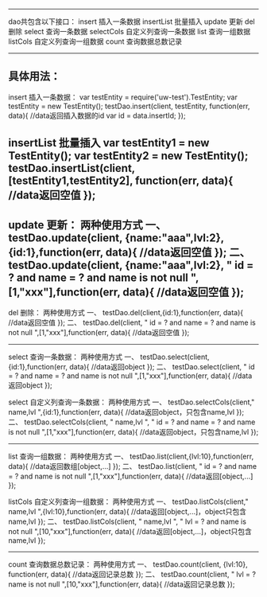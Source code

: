 ************************************************************************************
dao共包含以下接口：
insert  插入一条数据
insertList  批量插入
update  更新
del   删除
select  查询一条数据
selectCols  自定义列查询一条数据
list    查询一组数据
listCols 自定义列查询一组数据
count   查询数据总数记录
************************************************************************************
具体用法：
------------------------------------------------
insert   插入一条数据：
var testEntity = require('uw-test').TestEntity;
var testEntity = new TestEntity();
testDao.insert(client, testEntity, function(err, data){
    //data返回插入数据的id
    var id = data.insertId;
});

insertList  批量插入
var testEntity1 = new TestEntity();
var testEntity2 = new TestEntity();
testDao.insertList(client, [testEntity1,testEntity2], function(err, data){
    //data返回空值
});
------------------------------------------------
update  更新：
两种使用方式
一、
testDao.update(client, {name:"aaa",lvl:2}, {id:1},function(err, data){
    //data返回空值
});
二、
testDao.update(client, {name:"aaa",lvl:2}, " id = ? and name = ? and name is not null ",[1,"xxx"],function(err, data){
    //data返回空值
});
------------------------------------------------
del   删除：
两种使用方式
一、
testDao.del(client,{id:1},function(err, data){
    //data返回空值
});
二、
testDao.del(client,  " id = ? and name = ? and name is not null ",[1,"xxx"],function(err, data){
    //data返回空值
});

------------------------------------------------
select  查询一条数据：
两种使用方式
一、
testDao.select(client,{id:1},function(err, data){
    //data返回object
});
二、
testDao.select(client,  " id = ? and name = ? and name is not null ",[1,"xxx"],function(err, data){
    //data返回object
});

select  自定义列查询一条数据：
两种使用方式
一、
testDao.selectCols(client," name,lvl ",{id:1},function(err, data){
    //data返回object，只包含name,lvl
});
二、
testDao.selectCols(client, " name,lvl ", " id = ? and name = ? and name is not null ",[1,"xxx"],function(err, data){
    //data返回object，只包含name,lvl
});

------------------------------------------------
list  查询一组数据：
两种使用方式
一、
testDao.list(client,{lvl:10},function(err, data){
    //data返回数组[object,...]
});
二、
testDao.list(client,  " id = ? and name = ? and name is not null ",[1,"xxx"],function(err, data){
    //data返回[object,...]
});

listCols  自定义列查询一组数据：
两种使用方式
一、
testDao.listCols(client," name,lvl ",{lvl:10},function(err, data){
    //data返回[object,...]，object只包含name,lvl
});
二、
testDao.listCols(client, " name,lvl ", " lvl = ? and name is not null ",[10,"xxx"],function(err, data){
    //data返回[object,...]，object只包含name,lvl
});

------------------------------------------------
count   查询数据总数记录：
两种使用方式
一、
testDao.count(client, {lvl:10}, function(err, data){
    //data返回记录总数
});
二、
testDao.count(client, " lvl = ?  name is not null ",[10,"xxx"],function(err, data){
    //data返回记录总数
});